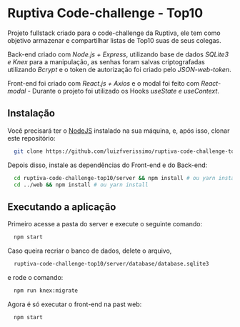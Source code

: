 # Ruptiva Code-challenge - Top10
Projeto fullstack criado para o code-challenge da Ruptiva, ele tem como objetivo armazenar e compartilhar listas de Top10 suas de seus colegas.

Back-end criado com *Node.js + Express*, utilizando base de dados *SQLite3 e Knex* para a manipulação, as senhas foram salvas criptografadas utilizando *Bcrypt* e o token de autorização foi criado pelo *JSON-web-token*.

Front-end foi criado com *React.js + Axios* e o modal foi feito com *React-modal* - Durante o projeto foi utilizado os Hooks *useState e useContext*.
 
## Instalação

Você precisará ter o [NodeJS](https://nodejs.org) instalado na sua máquina, e, após isso, clonar este repositório:
```sh
  git clone https://github.com/luizfverissimo/ruptiva-code-challenge-top10.git
```

Depois disso, instale as dependências do Front-end e do Back-end:
```sh
  cd ruptiva-code-challenge-top10/server && npm install # ou yarn install
  cd ../web && npm install # ou yarn install
```
## Executando a aplicação

Primeiro acesse a pasta do server e execute o seguinte comando:
```sh
  npm start
```

Caso queira recriar o banco de dados, delete o arquivo,
```sh
  ruptiva-code-challenge-top10/server/database/database.sqlite3
```
e rode o comando:
```sh
  npm run knex:migrate
```

Agora é só executar o front-end na past web:
```sh
  npm start
  ```